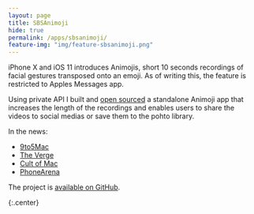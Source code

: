 ```yaml
---
layout: page
title: SBSAnimoji
hide: true
permalink: /apps/sbsanimoji/
feature-img: "img/feature-sbsanimoji.png"
---
```


iPhone X and iOS 11 introduces Animojis, short 10 seconds recordings of facial gestures transposed onto an emoji. As of writing this, the feature is restricted to Apples Messages app.

Using private API I built and [open sourced](https://github.com/simonbs/SBSAnimojis) a standalone Animoji app that increases the length of the recordings and enables users to share the videos to social medias or save them to the pohto library.

In the news:

- [9to5Mac](https://9to5mac.com/2017/11/06/standalone-animoji-app-ios/)
- [The Verge](https://www.theverge.com/2017/11/7/16617018/sbsanimoji-app-animoji-developer)
- [Cult of Mac](https://www.cultofmac.com/512661/animoji-hack/)
- [PhoneArena](https://www.phonearena.com/news/iOS-developer-creates-stand-alone-Animoji-app-with-longer-recording-time_id99588)

The project is [available on GitHub](https://github.com/simonbs/SBSAnimoji).

{:.center}
